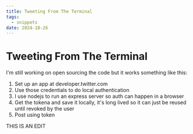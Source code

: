 ```yaml
---
title: Tweeting From The Terminal
tags:
  - snippets
date: 2024-10-26
---
```

# Tweeting From The Terminal

I'm still working on open sourcing the code but it works something like this:
1. Set up an app at developer.twitter.com
2. Use those credentials to do local authentication 
3. I use nodejs to run an express server so auth can happen in a browser 
4. Get the tokena and save it locally, it's long lived so it can just be reused until revoked by the user 
5. Post using token 


THIS IS AN EDIT